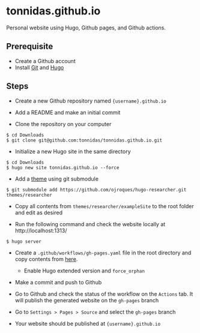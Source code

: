 # tonnidas.github.io

Personal website using Hugo, Github pages, and Github actions.

## Prerequisite

- Create a Github account
- Install [Git](https://git-scm.com/book/en/v2/Getting-Started-Installing-Git) and [Hugo](https://gohugo.io/getting-started/installing/)

## Steps

- Create a new Github repository named `{username}.github.io`

- Add a README and make an initial commit

- Clone the repository on your computer

```
$ cd Downloads
$ git clone git@github.com:tonnidas/tonnidas.github.io.git
```

- Initialize a new Hugo site in the same directory

```
$ cd Downloads
$ hugo new site tonnidas.github.io --force
```

- Add a [theme](https://themes.gohugo.io/) using git submodule

```
$ git submodule add https://github.com/ojroques/hugo-researcher.git themes/researcher
```

- Copy all contents from `themes/researcher/exampleSite` to the root folder and edit as desired

- Run the following command and check the website locally at http://localhost:1313/

```
$ hugo server
```

- Create a `.github/workflows/gh-pages.yaml` file in the root directory and copy contents from [here](https://gohugo.io/hosting-and-deployment/hosting-on-github/).

    - Enable Hugo extended version and `force_orphan`

- Make a commit and push to Github

- Go to Github and check the status of the workflow on the `Actions` tab. It will publish the generated website on the `gh-pages` branch

- Go to `Settings > Pages > Source` and select the `gh-pages` branch

- Your website should be published at `{username}.github.io`
